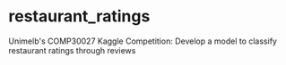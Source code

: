 # restaurant_ratings
Unimelb's COMP30027 Kaggle Competition: Develop a model to classify restaurant ratings through reviews
